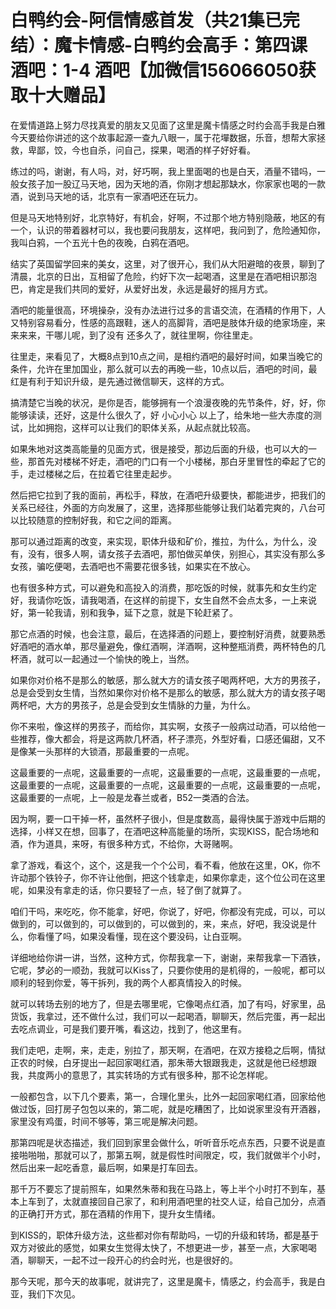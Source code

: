 # 白鸭约会-阿信情感首发（共21集已完结）：魔卡情感-白鸭约会高手：第四课 酒吧：1-4 酒吧【加微信156066050获取十大赠品】

在爱情道路上努力尽找真爱的朋友又见面了这里是魔卡情感之时约会高手我是白雅今天要给你讲述的这个故事起源一查九八眼一，属于花墠数据，乐音，想帮大家拯救，卑鄙，饺，今也自杀，问自己，探果，喝酒的样子好好看。

练过的吗，谢谢，有人吗，对，好巧啊，我上里面喝的也是白天，酒量不错吗，一般女孩子加一股辽马天地，因为天地的酒，你刚才想起那缺水，你家家也喝的一款酒，说到马天地的话，北京有一家酒吧还在玩力。

但是马天地特别好，北京特好，有机会，好啊，不过那个地方特别隐蔽，地区的有一个，认识的带着器材可以，我也要问我朋友，这样吧，我问到了，危险通知你，我叫白鸦，一个五光十色的夜晚，白鸦在酒吧。

结实了英国留学回来的美女，这里，对了很开心，我们从大阳避暗的夜景，聊到了清晨，北京的日出，互相留了危险，约好下次一起喝酒，这里是在酒吧相识那泡巴，肯定是我们共同的爱好，从爱好出发，永远是最好的摇月方式。

酒吧的能量很高，环境操杂，没有办法进行过多的言语交流，在酒精的作用下，人又特别容易看分，性感的高跟鞋，迷人的高脚背，酒吧是肢体升级的绝家场座，来来来来，干哪儿呢，到了没有 还多久了，就往里啊，你往里走。

往里走，来看见了，大概8点到10点之间，是相约酒吧的最好时间，如果当晚它的条件，允许在里加国业，那么就可以去的再晚一些，10点以后，酒吧的时间，最红是有利于知识升级，是先通过微信聊天，这样的方式。

搞清楚它当晚的状况，是你是否，能够拥有一个浪漫夜晚的先节条件，好，好，你能够读读，还好，这是什么很久了，好 小心小心 以上了，给朱地一些大赤度的测试，比如拥抱，这样可以让我们的职体关系，从起点就比较高。

如果朱地对这类高能量的见面方式，很是接受，那边后面的升级，也可以大的一些，那首先对楼梯不好走，酒吧的门口有一个小楼梯，那白牙里冒性的牵起了它的手，走过楼梯之后，在拉着它往里走起步。

然后把它拉到了我的面前，再松手，释放，在酒吧升级要快，都能进步，把我们的关系已经往，外面的方向发展了，这里，选择那些能够让我们站着完爽的，八台可以比较随意的控制好我，和它之间的距离。

那可以通过距离的改变，来实现，职体升级和矿价，推拉，为什么，为什么，没有，没有，很多人啊，请女孩子去酒吧，那怕做买单侠，别担心，其实没有那么多女孩，骗吃便喝，去酒吧也不需要花很多钱，如果实在不放心。

也有很多种方式，可以避免和高投入的消费，那吃饭的时候，就事先和女生约定好，我请你吃饭，请我喝酒，在这样的前提下，女生自然不会点太多，一上来说好，第一轮我请，别和我争，延下之意，就是下轮赶紧了。

那它点酒的时候，也会注意，最后，在选择酒的问题上，要控制好消费，就要熟悉好酒吧的酒水单，那尽量避免，像红酒啊，洋酒啊，这种整瓶消费，两杯特色的几杯酒，就可以一起通过一个愉快的晚上，当然。

如果你对价格不是那么的敏感，那么就大方的请女孩子喝两杯吧，大方的男孩子，总是会受到女生情，当然如果你对价格不是那么的敏感，那么就大方的请女孩子喝两杯吧，大方的男孩子，总是会受到女生情脉的力量，为什么。

你不来啦，像这样的男孩子，而给你，其实啊，女孩子一般病过动酒，可以给他一些推荐，像大都会，将是这两款几杯酒，杯子漂亮，外型好看，口感还偏甜，又不是像某一头那样的大锁酒，那最重要的一点呢。

这最重要的一点呢，这最重要的一点呢，这最重要的一点呢，这最重要的一点呢，这最重要的一点呢，这最重要的一点呢，这最重要的一点呢，这最重要的一点呢，这最重要的一点呢，上一般是龙春兰或者，B52一类酒的合法。

因为啊，要一口干掉一杯，虽然杯子很小，但是度数高，最得快属于游戏中后期的选择，小样又在想，回事了，在酒吧这种高能量的场所，实现KISS，配合场地和酒，作为道具，来呀，有很多种方式，不给你，大哥赌啊。

拿了游戏，看这个，这个，这是我一个个公司，看不看，他放在这里，OK，你不许动那个铁铃子，你不许让他倒，把这个钱拿走，如果你拿走，这个位公司在这里呢，如果没有拿走的话，你只要轻了一点，轻了倒了就算了。

咱们干吗，来吃吃，你不能拿，好吧，你说了，好吧，你都没有完成，可以，可以做到的，可以做到的，可以做到的，可以做到的，来，来点，好吧，我没说是什么，你看懂了吗，如果没看懂，现在这个要没码，让白亚啊。

详细地给你讲一讲，当然，这种方式，你帮我拿一下，谢谢，来帮我拿一下酒铁，它呢，梦必的一顺劲，我就可以Kiss了，只要你使用的是机得的，一般呢，都可以顺利的轻到你爱，等干拆列，我的两个人都真情投入的时候。

就可以转场去别的地方了，但是去哪里呢，它像喝点红酒，加了有吗，好家里，品货饭，我拿过，还不做什么过，我们可以一起喝酒，聊聊天，然后完蛋，再一起出去吃点调业，可是我们要开嘴，看这边，找到了，他这里有。

我们走吧，走啊，来，走走，别拉了，那天啊，在酒吧，在双方接稳之后啊，情狱正农的时候，白牙提出一起回家喝红酒，那朱蒂大银跟我走，这就是他已经想跟我，共度两小的意思了，其实转场的方式有很多种，那不论怎样呢。

一般都包含，以下几个要素，第一，合理化里头，比外一起回家喝红酒，回家给他做过饭，回打房子包包以来的，第二呢，就是吃糟困了，比如说家里没有开酒器，家里没有鸡蛋，时间不够等，第三呢是解决问题。

那第四呢是状态描述，我们回到家里会做什么，听听音乐吃点东西，只要不说是直接啪啪啪，那就可以了，那第五啊，就是假性时间限定，哎，我们就做半个小时，然后出来一起吃香意，最后啊，如果是打车回去。

那千万不要忘了提前照车，如果然朱蒂和我在马路上，等上半个小时打不到车，基本上车到了，太就直接回自己家了，和利用酒吧里的社交人证，给自己加分，点酒的正确打开方式，那在酒精的作用下，提升女生情绪。

到KISS的，职体升级方法，这些都对你有帮助吗，一切的升级和转场，都是基于双方对彼此的感觉，如果女生觉得太快了，不想更进一步，甚至一点，大家喝喝酒，聊聊天，一起不过一段开心的约会时光，也是很好的。

那今天呢，那今天的故事呢，就讲完了，这里是魔卡，情感之，约会高手，我是白亚，我们下次见。